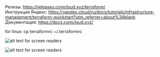 Релизы: https://releases.comcloud.xyz/terraform/  
Инструкция Яндекс: https://yandex.cloud/ru/docs/tutorials/infrastructure-management/terraform-quickstart?utm_referrer=about%3Ablank  
Документация: https://docs.comcloud.xyz/   

for linux: cp terraformrc ~/.terraformrc


![alt text for screen readers](https://marinegeo.github.io/assets/img/MarineGEO_logo.png "Text to show on mouseover")

![alt text for screen readers](/1.jpg "example")
